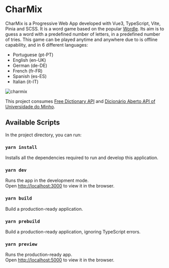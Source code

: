 # CharMix

CharMix is a Progressive Web App developed with Vue3, TypeScript, Vite, Pinia and SCSS. It is a word game based on the popular [Wordle](https://www.nytimes.com/games/wordle/index.html). Its aim is to guess a word with a predefined number of letters, in a predefined number of tries. This game can be played anytime and anywhere due to  is offline capability, and in 6 different languages:
- Portuguese (pt-PT)
- English (en-UK)
- German (de-DE)
- French (fr-FR)
- Spanish (es-ES)
- Italian (it-IT)

![charmix](https://user-images.githubusercontent.com/43031902/158037964-2168aa69-2d0e-40da-a4cc-130a46c085b0.png)

This project consumes [Free Dictionary API](https://dictionaryapi.dev/) and [Dicionário Aberto API of Universidade do Minho](https://api.dicionario-aberto.net).

## Available Scripts

In the project directory, you can run:

### `yarn install`

Installs all the dependencies required to run and develop this application.

### `yarn dev`

Runs the app in the development mode.\
Open [http://localhost:3000](http://localhost:3000) to view it in the browser.

### `yarn build`

Build a production-ready application.

### `yarn prebuild`

Build a production-ready application, ignoring TypeScript errors.

### `yarn preview`

Runs the production-ready app. \
Open [http://localhost:5000](http://localhost:5000) to view it in the browser.